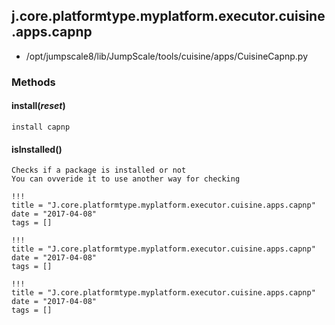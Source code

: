 <!-- toc -->
## j.core.platformtype.myplatform.executor.cuisine.apps.capnp

- /opt/jumpscale8/lib/JumpScale/tools/cuisine/apps/CuisineCapnp.py

### Methods

#### install(*reset*) 

```
install capnp

```

#### isInstalled() 

```
Checks if a package is installed or not
You can ovveride it to use another way for checking

```


```
!!!
title = "J.core.platformtype.myplatform.executor.cuisine.apps.capnp"
date = "2017-04-08"
tags = []
```

```
!!!
title = "J.core.platformtype.myplatform.executor.cuisine.apps.capnp"
date = "2017-04-08"
tags = []
```

```
!!!
title = "J.core.platformtype.myplatform.executor.cuisine.apps.capnp"
date = "2017-04-08"
tags = []
```
